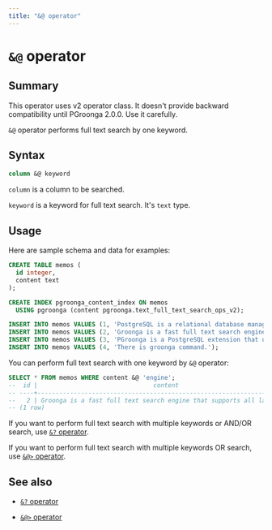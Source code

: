 ```yaml
---
title: "&@ operator"
---
```


# `&@` operator

## Summary

This operator uses v2 operator class. It doesn't provide backward compatibility until PGroonga 2.0.0. Use it carefully.

`&@` operator performs full text search by one keyword.

## Syntax

```sql
column &@ keyword
```

`column` is a column to be searched.

`keyword` is a keyword for full text search. It's `text` type.

## Usage

Here are sample schema and data for examples:

```sql
CREATE TABLE memos (
  id integer,
  content text
);

CREATE INDEX pgroonga_content_index ON memos
  USING pgroonga (content pgroonga.text_full_text_search_ops_v2);
```

```sql
INSERT INTO memos VALUES (1, 'PostgreSQL is a relational database management system.');
INSERT INTO memos VALUES (2, 'Groonga is a fast full text search engine that supports all languages.');
INSERT INTO memos VALUES (3, 'PGroonga is a PostgreSQL extension that uses Groonga as index.');
INSERT INTO memos VALUES (4, 'There is groonga command.');
```

You can perform full text search with one keyword by `&@` operator:

```sql
SELECT * FROM memos WHERE content &@ 'engine';
--  id |                                content                                 
-- ----+------------------------------------------------------------------------
--   2 | Groonga is a fast full text search engine that supports all languages.
-- (1 row)
```

If you want to perform full text search with multiple keywords or AND/OR search, use [`&?` operator](query-v2.html).

If you want to perform full text search with multiple keywords OR search, use [`&@>` operator](match-contain-v2.html).

## See also

  * [`&?` operator](query-v2.html)

  * [`&@>` operator](match-contain-v2.html)
